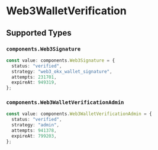 # Web3WalletVerification


## Supported Types

### `components.Web3Signature`

```typescript
const value: components.Web3Signature = {
  status: "verified",
  strategy: "web3_okx_wallet_signature",
  attempts: 231701,
  expireAt: 949319,
};
```

### `components.Web3WalletVerificationAdmin`

```typescript
const value: components.Web3WalletVerificationAdmin = {
  status: "verified",
  strategy: "admin",
  attempts: 941378,
  expireAt: 799203,
};
```

